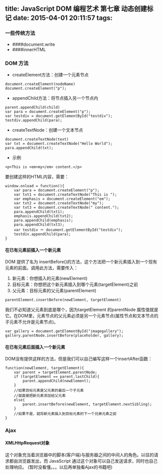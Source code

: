 title: JavaScript DOM 编程艺术 第七章 动态创建标记
date: 2015-04-01 20:11:57
tags:
---
### 一些传统方法
- ####document.write
- ####innerHTML

### DOM 方法
- createElement方法：创建一个元素节点

```
document.createElement(nodeName)
document.createElement("p");
```
- appendChild方法：将节点插入另一个节点内

```
parent.appendChild(child)
var para = document.createElement("p");
var testdiv = document.getElementById("testdiv");
testdiv.appendChild(para);
```
- createTextNode：创建一个文本节点

```
document.createTextNode(text)
var txt = document.createTextNode("Hello World");
para.appendChild(txt);
```

- 示例

```
<p>This is <em>my</em> content.</p>
```

<!--more-->

要创建这样的HTML内容，需要：

```
window.onload = function(){
    var para = document.createElement("p");
    var txt1 = document.createTextNode("This is ");
    var emphasis = document.createElement("em");
    var txt2 = document.createTextNode("my");
    var txt3 = document.createTextNode(" content.");
    para.appendChild(txt1);
    emphasis.appendChild(txt2);
    para.appendChild(emphasis);
    para.appendChild(txt3);
    var testdiv ＝ document.getElementById("testdiv");
    testdiv.appendChild(para);
}
```
#### 在已有元素前插入一个新元素
DOM 提供了名为 insertBefore()的方法，这个方法把一个新元素插入到一个现有元素的前面。调用此方法，需要传入：
1. 新元素：你想插入的元素(newElement)
2. 目标元素：你想把这个新元素插入到哪个元素(targetElement)之前
3. 父元素：目标元素的父元素(parentElement)

```
parentElement.insertBefore(newElement, targetElement)
```

我们不必知道父元素到底是哪个，因为targetElement 的parentNode 属性值就是它。在DOM里，元素节点的父元素必须是另一个元素节点(属性节点和文本节点的子元素不允许是元素节点)。

```
var gallery = document.getElementById("imagegallery");
gallery.parentNode.insertBefore(placeholder, gallery);
```
#### 在已有元素后面插入一个新元素
DOM没有提供这样的方法，但是我们可以自己编写这样一个insertAfter函数：

```
function(newElement, targetElement){
    var parent = targetElement.parentNode;
    if (targetElement == parent.lastChild){
        parent.appendChild(newElement);
    }
    //如果目标元素是父元素的最后一个子元素
    //就直接把新元素添加给父元素
    else{
        parent.insertBefore(newElement, targetElement.nextSibling);
    }
    //如果不是，就将新元素插入到目标元素的下一个兄弟元素之前
}
```
### Ajax
#### XMLHttpRequest对象
这个对象充当着浏览器中的脚本(客户端)与服务器之间的中间人的角色。以往的请求都由浏览器发出，而 JavaScript 通过这个对象可以自己发送请求，同时也自己处理响应。
(暂时没看懂。。。以后再单独看Ajax的书籍吧)